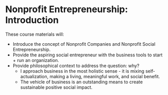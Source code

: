 # Nonprofit Entrepreneurship: Introduction

These course materials will:
* Introduce the concept of Nonprofit Companies and Nonprofit Social Entrepreneurship.
* Provide the aspiring social entrepreneur with the business tools to start + run an organization.
* Provide philosophical context to address the question: why?
  * I approach business in the most holistic sense - it is mixing self-actualization, making a living, meaningful work, and social benefit.
  * The vehicle of business is an outstanding means to create sustainable positive social impact.
